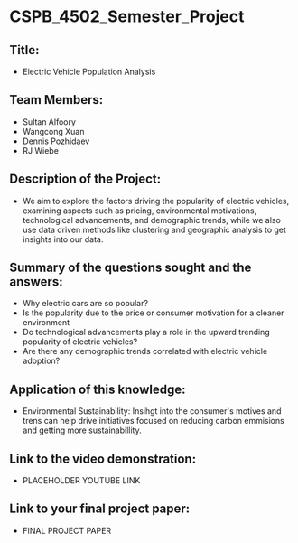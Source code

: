 # CSPB_4502_Semester_Project

## Title:
  * Electric Vehicle Population Analysis

## Team Members:
  * Sultan Alfoory
  * Wangcong Xuan
  * Dennis Pozhidaev
  * RJ Wiebe
 
## Description of the Project:
  * We aim to explore the factors driving the popularity of electric vehicles, examining aspects such as pricing, environmental motivations, technological advancements, and demographic trends, while we also use data driven methods like clustering and geographic analysis to get insights into our data.

## Summary of the questions sought and the answers:
  * Why electric cars are so popular?
  * Is the popularity due to the price or consumer motivation for a cleaner environment
  * Do technological advancements play a role in the upward trending popularity of electric vehicles?
  * Are there any demographic trends correlated with electric vehicle adoption?

## Application of this knowledge:
  * Environmental Sustainability: Insihgt into the consumer's motives and trens can help drive initiatives focused on reducing carbon emmisions and getting more sustainabillity.
    
## Link to the video demonstration:
  * PLACEHOLDER YOUTUBE LINK
    
## Link to your final project paper:
  * FINAL PROJECT PAPER
